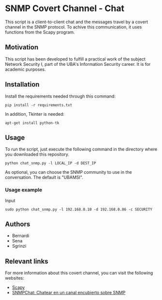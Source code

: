 # SNMP Covert Channel - Chat
This script is a client-to-client chat and the messages travel by a covert channel in the SNMP protocol. To achive this communication, it uses functions from the Scapy program.

## Motivation
This script has been developed to fulfill a practical work of the subject Network Security I, part of the UBA's Information Security career. It is for academic purposes.

## Installation
Install the requirements needed through this command:
```
pip install -r requirements.txt
```

In addition, Tkinter is needed:
```
apt-get install python-tk
```

## Usage
To run the script, just execute the following command in the directory where you downloaded this repository.
```
python chat_snmp.py -l LOCAL_IP -d DEST_IP
```
As optional, you can choose the SNMP community to use in the conversation. The default is "UBAMSI".

### Usage example
Input
```
sudo python chat_snmp.py -l 192.168.0.10 -d 192.168.0.86 -c SECURITY
```


## Authors
* Bernardi
* Sena
* Sgrinzi

## Relevant links
For more information about this covert channel, you can visit the following websites:
* [Scapy](http://www.secdev.org/projects/scapy/)
* [SNMPChat: Chatear en un canal encubierto sobre SNMP](http://www.elladodelmal.com/2016/05/snmpchat-chatear-en-un-canal-encubierto.html)
